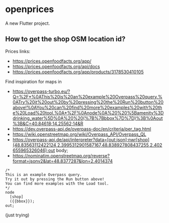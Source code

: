 # openprices

A new Flutter project.

## How to get the shop OSM location id?

Prices links:
* https://prices.openfoodfacts.org/app/
* https://prices.openfoodfacts.org/api/docs
* https://prices.openfoodfacts.org/app/products/3178530410105

Find inspiration for maps in
* https://overpass-turbo.eu/?Q=%2F*%0AThis%20is%20an%20example%20Overpass%20query.%0ATry%20it%20out%20by%20pressing%20the%20Run%20button%20above!%0AYou%20can%20find%20more%20examples%20with%20the%20Load%20tool.%0A*%2F%0Anode%0A%20%20%5Bamenity%3Ddrinking_water%5D%0A%20%20(%7B%7Bbbox%7D%7D)%3B%0Aout%3B&C=40.84618;14.25562;14&R
* https://dev.overpass-api.de/overpass-doc/en/criteria/per_tag.html
* https://wiki.openstreetmap.org/wiki/Overpass_API/Overpass_QL
* https://overpass-api.de/api/interpreter?data=[out:json];nwr[shop](48.83563112422124,2.3995312901587167,48.838927808437255,2.402655965326046);out body;
* https://nominatim.openstreetmap.org/reverse?format=jsonv2&lat=48.8377287&lon=2.4014374
```
/*
This is an example Overpass query.
Try it out by pressing the Run button above!
You can find more examples with the Load tool.
*/
node
  [shop]
  ({{bbox}});
out;
```

(just trying)